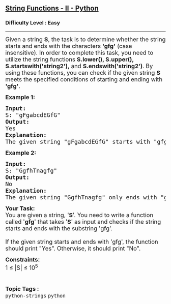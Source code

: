 <h2><a href="https://www.geeksforgeeks.org/problems/string-functions-ii/1?page=1&category=python&sortBy=submissions">String Functions - II - Python</a></h2><h3>Difficulty Level : Easy</h3><hr><div class="problems_problem_content__Xm_eO"><p><span style="font-size: 18px;">Given a string <strong>S</strong>, the task is to determine whether the string starts and ends with the characters <strong>'gfg'</strong> (case insensitive). In order to complete this task, you need to utilize the string functions <strong>S.lower(), S.upper(), S.startswith('string2'),</strong> and <strong>S.endswith('string2')</strong>. By using these functions, you can check if the given string <strong>S</strong> meets the specified conditions of starting and ending with <strong>'gfg'</strong>.</span></p>
<p><span style="font-size: 18px;"><strong>Example 1:</strong></span></p>
<pre><span style="font-size: 18px;"><strong>Input:</strong><br>S: "gFgabcdEGfG"<br><strong>Output:</strong><br>Yes<br><strong>Explanation:</strong><br>The given string "gFgabcdEGfG" starts with "gfg" and also ends with "gfg" after converting it to lowercase ("gfgabcdegfg"), so the output is Yes.</span></pre>
<p><span style="font-size: 18px;"><strong>Example 2:</strong></span></p>
<pre><span style="font-size: 18px;"><strong>Input:</strong><br>S: "GgfhTnagfg"<br><strong>Output:</strong><br>No<br><strong>Explanation:</strong><br>The given string "GgfhTnagfg" only ends with "gfg" after converting it to lowercase ("ggfhtnagfg"), but it does not start with "gfg", so the output is No.</span></pre>
<p><span style="font-size: 18px;"><strong>Your Task:</strong><br>You are given a string, '<strong>S</strong>'. You need to write a function called '<strong>gfg</strong>' that takes '<strong>S</strong>' as input and checks if the string starts and ends with the substring 'gfg'.<br><br>If the given string starts and ends with 'gfg', the function should print "Yes". Otherwise, it should print "No".</span></p>
<p><span style="font-size: 18px;"><strong>Constraints:</strong><br>1 ≤ |S| ≤ 10<sup>5</sup></span></p></div><br><p><span style=font-size:18px><strong>Topic Tags : </strong><br><code>python-strings</code>&nbsp;<code>python</code>&nbsp;